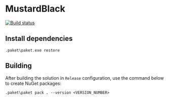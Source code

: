# MustardBlack

[![Build status](https://ci.appveyor.com/api/projects/status/u4uo9h4i6eg5smuq?svg=true)](https://ci.appveyor.com/project/trullock/mustardblack)

## Install dependencies

```
.paket\paket.exe restore
```

## Building

After building the solution in `Release` configuration, use the command below to create NuGet packages:

```
.paket\paket pack . --version <VERSION_NUMBER>
```
